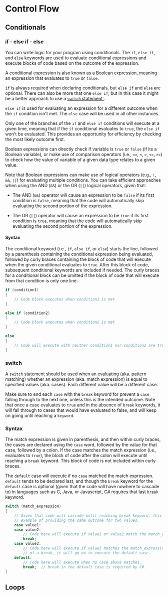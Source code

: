 # Control Flow

## Conditionals

### if - else if - else

You can write logic for your program using conditionals. The `if`, `else if`, and `else` keywords are used to evaluate conditional expressions and execute blocks of code based on the outcome of the expression.

A conditional expression is also known as a Boolean expression, meaning an expression that evaluates to `true` or `false`.

`if` is always required when declaring conditionals, but `else if` and `else` are optional. There can also be more that one `else if`, but in this case it might be a better approach to use a [`switch` statement`](#switch).

`else if` is used for evaluating an expression for a different outcome when the `if` condition isn't met. The `else` case will be used in all other instances.

Only one of the branches of the `if` and `else if` conditions will execute at a given time, meaning that if the `if` conditional evaluates to `true`, the `else if` won't be evaluated. This provides an opportunity for efficiency by checking the most likely outcome first.

Boolean expressions can directly check if variable is `true` or `false` (if its a Boolean variable), or make use of comparison operators (i.e., `==`, `<`, `>`, `<=`, `>=`) to check how the value of variable of a given data type relates to a given value.

Note that Boolean expressions can make use of logical operators (e.g., `!`, `&&`, `||`) for evaluating multiple conditions. You can take efficient approaches when using the AND (`&&`) or the OR (`||`) logical operators, given that:

* The AND (`&&`) operator will cause an expression to be `false` if its first condition is `false`, meaning that the code will automatically skip evaluating the second portion of the expression.

* The OR (`||`) operator will cause an expression to be `true` if its first condition is `true`, meaning that the code will automatically skip evaluating the second portion of the expression.

#### Syntax

The conditional keyword (i.e., `if`, `else if`, or `else`) starts the line, followed by a parenthesis containing the conditional expression being evaluated, followed by curly braces containing the block of code that will execute when the given conditional evaluates to `true`. After this block of code, subsequent conditional keywords are included if needed. The curly braces for a conditional block can be omitted if the block of code that will execute from that condition is only one line.

``` cs
if (condition1)
{
    // Code block executes when condition1 is met
}

else if (condition2)
{
    // Code block executes when condition2 is met
}

else
{
    // Code will execute with neither condition1 nor condition2 are true
}
```


### switch

A `switch` statement should be used when an evaluating (aka. pattern matching) whether an expression (aka. match expression) is equal to specified values (aka. cases). Each different value will be a different case.

Make sure to end each `case` with the `break` keyword for prevent a `case` falling through to the next one, unless this is the intended outcome. Note that once a case evaluates to `true` and in the absence of `break` keywords, it will fall through to cases that would have evaluated to false, and will keep on going until reaching a `keyword`.

### Syntax

The match expression is given in parenthesis, and then within curly braces, the cases are declared using the `case` word, followed by the value for that case, followed by a colon. If the case matches the match expression (i.e., evaluates to `true`), the block of code after the colon will execute until reaching a `break` keyword. This block of code is not included within curly braces.

The `default` case will execute if no `case` matched the match expression. `default` tends to be declared last, and though the `break` keyword for the `default` case is optional (given that the code will have nowhere to cascade to) in languages such as C, Java, or Javascript, C# requires that last `break` keyword.

``` cs
switch (match_expression)
{
    // Given that code will cascade until reaching break keyword, this is an
    // example of providing the same outcome for two values.
    case value1:
    case value2:
        // Code here will execute if value1 or value2 match the match_expression.
        break;
    case value3:
        // Code here will execute if value3 matches the match_expression, and given the absence
        // of a break, it will go on to execute the default case.
    default:
        // Code here will execute when no case above matches.
        break;  // break in the default case is required by C#.
}
```


## Loops


